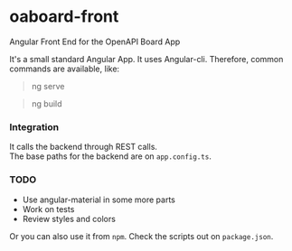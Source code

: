 # oaboard-front

Angular Front End for the OpenAPI Board App

It's a small standard Angular App. It uses Angular-cli. Therefore, common commands are available, like:
 
> ng serve

> ng build

### Integration

It calls the backend through REST calls.  
The base paths for the backend are on `app.config.ts`.   

### TODO

* Use angular-material in some more parts
* Work on tests
* Review styles and colors

Or you can also use it from `npm`. Check the scripts out on `package.json`.